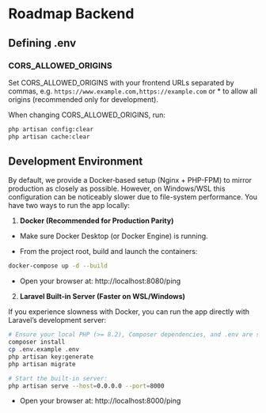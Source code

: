 # Roadmap Backend

## Defining .env

### CORS_ALLOWED_ORIGINS

Set CORS_ALLOWED_ORIGINS with your frontend URLs separated by commas, e.g. `https://www.example.com,https://example.com` or * to allow all origins (recommended only for development).

When changing CORS_ALLOWED_ORIGINS, run:

```bash
php artisan config:clear
php artisan cache:clear
```

## Development Environment

By default, we provide a Docker‐based setup (Nginx + PHP-FPM) to mirror production as closely as possible. However, on Windows/WSL this configuration can be noticeably slower due to file-system performance. You have two ways to run the app locally:

1. **Docker (Recommended for Production Parity)**  
- Make sure Docker Desktop (or Docker Engine) is running.  

- From the project root, build and launch the containers:
 ```bash
 docker-compose up -d --build
 ```

- Open your browser at: http://localhost:8080/ping
  
2. **Laravel Built-in Server (Faster on WSL/Windows)**  

If you experience slowness with Docker, you can run the app directly with Laravel’s development server:
```bash
# Ensure your local PHP (>= 8.2), Composer dependencies, and .env are set up
composer install
cp .env.example .env
php artisan key:generate
php artisan migrate

# Start the built-in server:
php artisan serve --host=0.0.0.0 --port=8000
```

- Open your browser at: http://localhost:8000/ping
